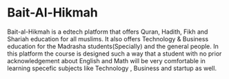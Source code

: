 # Bait-Al-Hikmah
Bait-al-Hikmah is a edtech platform that offers Quran, Hadith, Fikh and Shariah education for all muslims.
It also offers Technology & Business education for the Madrasha students(Specially) and the general people.
In this platform the course is designed such a way that a student with no prior acknowledgement about English and Math will be very comfortable in learning specefic subjects like Technology , Business and startup as well.
